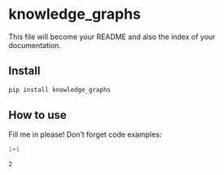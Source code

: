 knowledge_graphs
================

<!-- WARNING: THIS FILE WAS AUTOGENERATED! DO NOT EDIT! -->

This file will become your README and also the index of your
documentation.

## Install

``` sh
pip install knowledge_graphs
```

## How to use

Fill me in please! Don’t forget code examples:

``` python
1+1
```

    2
